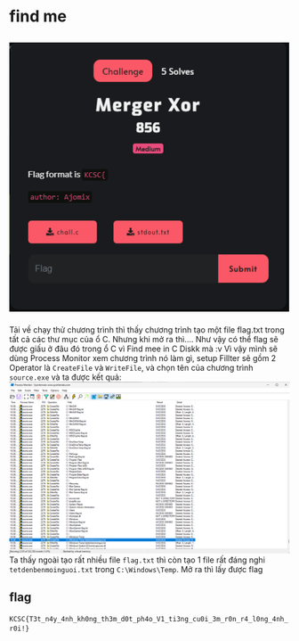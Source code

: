 # find me

![challenge](./chall.png)
---
Tải về chạy thử chương trình thì thấy chương trình tạo một file flag.txt trong tất cả các thư mục của ổ C. Nhưng khi mở ra thì....
Như vậy có thể flag sẽ được giấu ở đâu đó trong ổ C vì Find mee in C Diskk mà :v Vì vậy mình sẽ dùng Process Monitor xem chương trình nó làm gì, setup Fillter sẽ gồm 2 Operator là `CreateFile` và `WriteFile`, và chọn tên của chương trình `source.exe` và ta được kết quả:
![procmon](./procmon.png)
Ta thấy ngoài tạo rất nhiều file `flag.txt` thì còn tạo 1 file rất đáng nghi `tetdenbenmoinguoi.txt` trong `C:\Windows\Temp`. Mở ra thì lấy được flag
## flag

`KCSC{T3t_n4y_4nh_kh0ng_th3m_d0t_ph4o_V1_ti3ng_cu0i_3m_r0n_r4_l0ng_4nh_r0i!}`